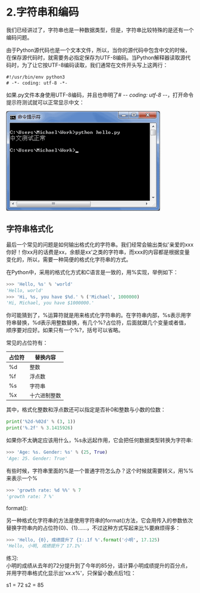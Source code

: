 # 2.字符串和编码

我们已经讲过了，字符串也是一种数据类型，但是，字符串比较特殊的是还有一个编码问题。

由于Python源代码也是一个文本文件，所以，当你的源代码中包含中文的时候，在保存源代码时，就需要务必指定保存为UTF-8编码。当Python解释器读取源代码时，为了让它按UTF-8编码读取，我们通常在文件开头写上这两行：

````
#!/usr/bin/env python3
# -*- coding: utf-8 -*-
````

如果.py文件本身使用UTF-8编码，并且也申明了# -*- coding: utf-8 -*-，打开命令提示符测试就可以正常显示中文：

![Alt](../images/66000.png)

## 字符串格式化

最后一个常见的问题是如何输出格式化的字符串。我们经常会输出类似'亲爱的xxx你好！你xx月的话费是xx，余额是xx'之类的字符串，而xxx的内容都是根据变量变化的，所以，需要一种简便的格式化字符串的方式。

在Python中，采用的格式化方式和C语言是一致的，用%实现，举例如下：
````python
>>> 'Hello, %s' % 'world'
'Hello, world'
>>> 'Hi, %s, you have $%d.' % ('Michael', 1000000)
'Hi, Michael, you have $1000000.'
````

你可能猜到了，%运算符就是用来格式化字符串的。在字符串内部，%s表示用字符串替换，%d表示用整数替换，有几个%?占位符，后面就跟几个变量或者值，顺序要对应好。如果只有一个%?，括号可以省略。

常见的占位符有：

|占位符|替换内容|
|------|-----------|
|%d    |整数        |
|%f    |浮点数      |
|%s    |字符串      |
|%x    |十六进制整数|

其中，格式化整数和浮点数还可以指定是否补0和整数与小数的位数：

````python
print('%2d-%02d' % (3, 1))
print('%.2f' % 3.1415926)
````

如果你不太确定应该用什么，%s永远起作用，它会把任何数据类型转换为字符串: 

````python
>>> 'Age: %s. Gender: %s' % (25, True)
'Age: 25. Gender: True'
```` 

有些时候，字符串里面的%是一个普通字符怎么办？这个时候就需要转义，用%%来表示一个%

````python
>>> 'growth rate: %d %%' % 7
'growth rate: 7 %'
````

format():  

另一种格式化字符串的方法是使用字符串的format()方法，它会用传入的参数依次替换字符串内的占位符{0}、{1}……，不过这种方式写起来比%要麻烦得多：

````python
>>> 'Hello, {0}, 成绩提升了 {1:.1f %'.format('小明', 17.125)
'Hello, 小明, 成绩提升了 17.1%'
````

练习:  
小明的成绩从去年的72分提升到了今年的85分，请计算小明成绩提升的百分点，并用字符串格式化显示出'xx.x%'，只保留小数点后1位：

s1 = 72
s2 = 85
